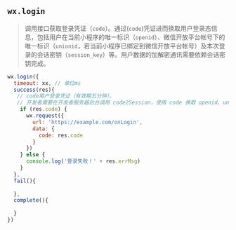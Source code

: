 ## `wx.login`

> 调用接口获取登录凭证（`code`）。通过(`code`)凭证进而换取用户登录态信息，包括用户在当前小程序的唯一标识（`openid`）、微信开放平台帐号下的唯一标识（`unionid`，若当前小程序已绑定到微信开放平台帐号）及本次登录的会话密钥（`session_key`）等。用户数据的加解密通讯需要依赖会话密钥完成。

```js
wx.login({
  timeout: xx, // 单位ms
  success(res){
   // code用户登录凭证（有效期五分钟）。
   // 开发者需要在开发者服务器后台调用 code2Session，使用 code 换取 openid、unionid、session_key 等信息
    if (res.code) {
      wx.request({
        url: 'https://example.com/onLogin',
        data: {
          code: res.code
        }
      })
    } else {
      console.log('登录失败！' + res.errMsg)
    }
  },
  fail(){
    
  },
  complete(){
    
  }
})
```

 
